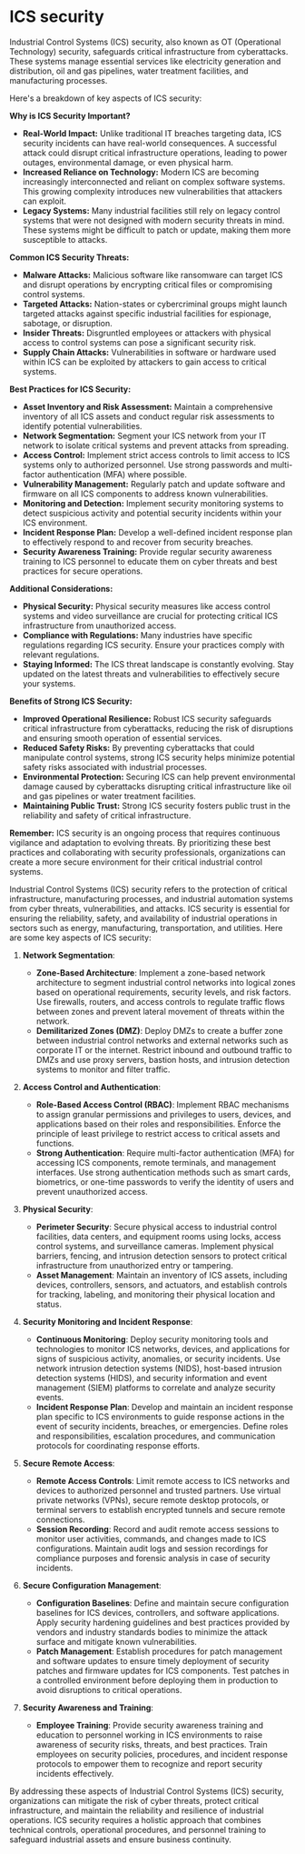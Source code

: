 # ICS security

Industrial Control Systems (ICS) security, also known as OT (Operational Technology) security, safeguards critical infrastructure from cyberattacks. These systems manage essential services like electricity generation and distribution, oil and gas pipelines, water treatment facilities, and manufacturing processes. 

Here's a breakdown of key aspects of ICS security:

**Why is ICS Security Important?**

* **Real-World Impact:**  Unlike traditional IT breaches targeting data, ICS security incidents can have real-world consequences. A successful attack could disrupt critical infrastructure operations, leading to power outages, environmental damage, or even physical harm. 
* **Increased Reliance on Technology:** Modern ICS are becoming increasingly interconnected and reliant on complex software systems. This growing complexity introduces new vulnerabilities that attackers can exploit.
* **Legacy Systems:** Many industrial facilities still rely on legacy control systems that were not designed with modern security threats in mind. These systems might be difficult to patch or update, making them more susceptible to attacks.

**Common ICS Security Threats:**

* **Malware Attacks:**  Malicious software like ransomware can target ICS and disrupt operations by encrypting critical files or compromising control systems.
* **Targeted Attacks:**  Nation-states or cybercriminal groups might launch targeted attacks against specific industrial facilities for espionage, sabotage, or disruption.
* **Insider Threats:**  Disgruntled employees or attackers with physical access to control systems can pose a significant security risk.
* **Supply Chain Attacks:**  Vulnerabilities in software or hardware used within ICS can be exploited by attackers to gain access to critical systems.

**Best Practices for ICS Security:**

* **Asset Inventory and Risk Assessment:**  Maintain a comprehensive inventory of all ICS assets and conduct regular risk assessments to identify potential vulnerabilities.
* **Network Segmentation:**  Segment your ICS network from your IT network to isolate critical systems and prevent attacks from spreading.
* **Access Control:**  Implement strict access controls to limit access to ICS systems only to authorized personnel.  Use strong passwords and multi-factor authentication (MFA) where possible.
* **Vulnerability Management:**  Regularly patch and update software and firmware on all ICS components to address known vulnerabilities.
* **Monitoring and Detection:**  Implement security monitoring systems to detect suspicious activity and potential security incidents within your ICS environment. 
* **Incident Response Plan:**  Develop a well-defined incident response plan to effectively respond to and recover from security breaches.
* **Security Awareness Training:**  Provide regular security awareness training to ICS personnel to educate them on cyber threats and best practices for secure operations.

**Additional Considerations:**

* **Physical Security:**  Physical security measures like access control systems and video surveillance are crucial for protecting critical ICS infrastructure from unauthorized access.
* **Compliance with Regulations:**  Many industries have specific regulations regarding ICS security. Ensure your practices comply with relevant regulations.
* **Staying Informed:**  The ICS threat landscape is constantly evolving. Stay updated on the latest threats and vulnerabilities to effectively secure your systems.

**Benefits of Strong ICS Security:**

* **Improved Operational Resilience:** Robust ICS security safeguards critical infrastructure from cyberattacks, reducing the risk of disruptions and ensuring smooth operation of essential services.
* **Reduced Safety Risks:**  By preventing cyberattacks that could manipulate control systems, strong ICS security helps minimize potential safety risks associated with industrial processes.
* **Environmental Protection:**  Securing ICS can help prevent environmental damage caused by cyberattacks disrupting critical infrastructure like oil and gas pipelines or water treatment facilities.
* **Maintaining Public Trust:** Strong ICS security fosters public trust in the reliability and safety of critical infrastructure.

**Remember:**  ICS security is an ongoing process that requires continuous vigilance and adaptation to evolving threats. By prioritizing these best practices and collaborating with security professionals, organizations can create a more secure environment for their critical industrial control systems.

Industrial Control Systems (ICS) security refers to the protection of critical infrastructure, manufacturing processes, and industrial automation systems from cyber threats, vulnerabilities, and attacks. ICS security is essential for ensuring the reliability, safety, and availability of industrial operations in sectors such as energy, manufacturing, transportation, and utilities. Here are some key aspects of ICS security:

1. **Network Segmentation**:
   - **Zone-Based Architecture**: Implement a zone-based network architecture to segment industrial control networks into logical zones based on operational requirements, security levels, and risk factors. Use firewalls, routers, and access controls to regulate traffic flows between zones and prevent lateral movement of threats within the network.
   - **Demilitarized Zones (DMZ)**: Deploy DMZs to create a buffer zone between industrial control networks and external networks such as corporate IT or the internet. Restrict inbound and outbound traffic to DMZs and use proxy servers, bastion hosts, and intrusion detection systems to monitor and filter traffic.

2. **Access Control and Authentication**:
   - **Role-Based Access Control (RBAC)**: Implement RBAC mechanisms to assign granular permissions and privileges to users, devices, and applications based on their roles and responsibilities. Enforce the principle of least privilege to restrict access to critical assets and functions.
   - **Strong Authentication**: Require multi-factor authentication (MFA) for accessing ICS components, remote terminals, and management interfaces. Use strong authentication methods such as smart cards, biometrics, or one-time passwords to verify the identity of users and prevent unauthorized access.

3. **Physical Security**:
   - **Perimeter Security**: Secure physical access to industrial control facilities, data centers, and equipment rooms using locks, access control systems, and surveillance cameras. Implement physical barriers, fencing, and intrusion detection sensors to protect critical infrastructure from unauthorized entry or tampering.
   - **Asset Management**: Maintain an inventory of ICS assets, including devices, controllers, sensors, and actuators, and establish controls for tracking, labeling, and monitoring their physical location and status.

4. **Security Monitoring and Incident Response**:
   - **Continuous Monitoring**: Deploy security monitoring tools and technologies to monitor ICS networks, devices, and applications for signs of suspicious activity, anomalies, or security incidents. Use network intrusion detection systems (NIDS), host-based intrusion detection systems (HIDS), and security information and event management (SIEM) platforms to correlate and analyze security events.
   - **Incident Response Plan**: Develop and maintain an incident response plan specific to ICS environments to guide response actions in the event of security incidents, breaches, or emergencies. Define roles and responsibilities, escalation procedures, and communication protocols for coordinating response efforts.

5. **Secure Remote Access**:
   - **Remote Access Controls**: Limit remote access to ICS networks and devices to authorized personnel and trusted partners. Use virtual private networks (VPNs), secure remote desktop protocols, or terminal servers to establish encrypted tunnels and secure remote connections.
   - **Session Recording**: Record and audit remote access sessions to monitor user activities, commands, and changes made to ICS configurations. Maintain audit logs and session recordings for compliance purposes and forensic analysis in case of security incidents.

6. **Secure Configuration Management**:
   - **Configuration Baselines**: Define and maintain secure configuration baselines for ICS devices, controllers, and software applications. Apply security hardening guidelines and best practices provided by vendors and industry standards bodies to minimize the attack surface and mitigate known vulnerabilities.
   - **Patch Management**: Establish procedures for patch management and software updates to ensure timely deployment of security patches and firmware updates for ICS components. Test patches in a controlled environment before deploying them in production to avoid disruptions to critical operations.

7. **Security Awareness and Training**:
   - **Employee Training**: Provide security awareness training and education to personnel working in ICS environments to raise awareness of security risks, threats, and best practices. Train employees on security policies, procedures, and incident response protocols to empower them to recognize and report security incidents effectively.

By addressing these aspects of Industrial Control Systems (ICS) security, organizations can mitigate the risk of cyber threats, protect critical infrastructure, and maintain the reliability and resilience of industrial operations. ICS security requires a holistic approach that combines technical controls, operational procedures, and personnel training to safeguard industrial assets and ensure business continuity.